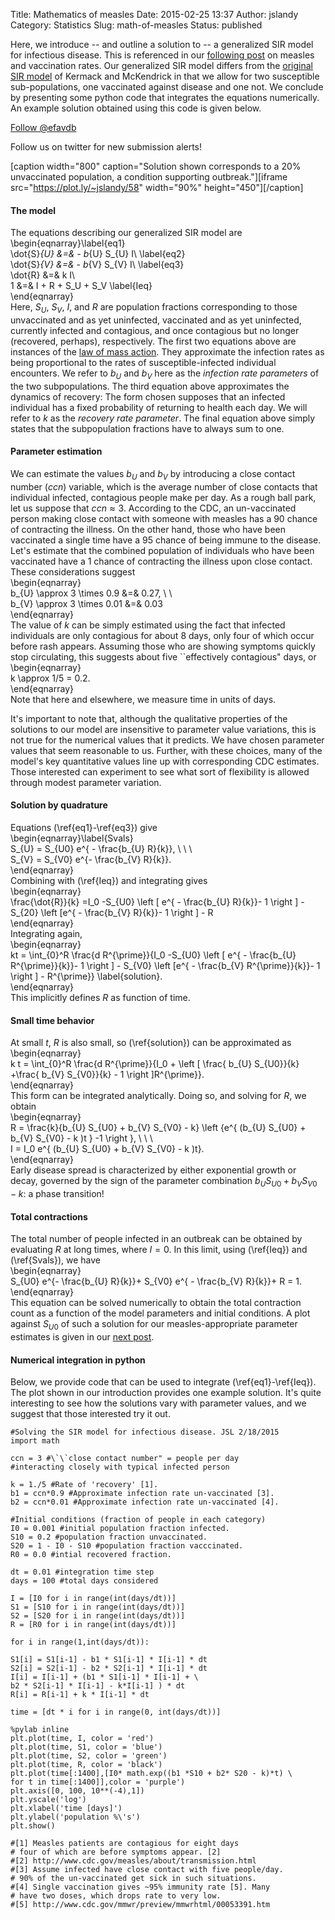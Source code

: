 Title: Mathematics of measles
Date: 2015-02-25 13:37
Author: jslandy
Category: Statistics
Slug: math-of-measles
Status: published

Here, we introduce -- and outline a solution to -- a generalized SIR model for infectious disease. This is referenced in our [following post](http://efavdb.com/vaccination-rates/) on measles and vaccination rates. Our generalized SIR model differs from the [original SIR model](http://en.wikipedia.org/wiki/Epidemic_model#The_SIR_model) of Kermack and McKendrick in that we allow for two susceptible sub-populations, one vaccinated against disease and one not. We conclude by presenting some python code that integrates the equations numerically. An example solution obtained using this code is given below.  

[Follow @efavdb](http://twitter.com/efavdb)  

Follow us on twitter for new submission alerts!

[caption width="800" caption="Solution shown corresponds to a 20% unvaccinated population, a condition supporting outbreak."][iframe src="https://plot.ly/~jslandy/58" width="90%" height="450"][/caption]

#### **The model**

The equations describing our generalized SIR model are  
\begin{eqnarray}\label{eq1}  
\dot{S}_{U} &=& - b_{U} S_{U} I\\ \label{eq2}  
\dot{S}_{V} &=& - b_{V} S_{V} I\\ \label{eq3}  
\dot{R} &=& k I\\  
1 &=& I + R + S_U + S_V \label{Ieq}  
\end{eqnarray}  
Here, $S_{U}$, $S_{V}$, $I$, and $R$ are population fractions corresponding to those unvaccinated and as yet uninfected, vaccinated and as yet uninfected, currently infected and contagious, and once contagious but no longer (recovered, perhaps), respectively. The first two equations above are instances of the [law of mass action](http://en.wikipedia.org/wiki/Law_of_mass_action). They approximate the infection rates as being proportional to the rates of susceptible-infected individual encounters. We refer to $b_{U}$ and $b_{V}$ here as the *infection rate parameters* of the two subpopulations. The third equation above approximates the dynamics of recovery: The form chosen supposes that an infected individual has a fixed probability of returning to health each day. We will refer to $k$ as the *recovery rate parameter*. The final equation above simply states that the subpopulation fractions have to always sum to one.

#### **Parameter estimation**

We can estimate the values $b_{U}$ and $b_{V}$ by introducing a close contact number ($ccn$) variable, which is the average number of close contacts that individual infected, contagious people make per day. As a rough ball park, let us suppose that $ccn \approx 3$. According to the CDC, an un-vaccinated person making close contact with someone with measles has a 90$%$ chance of contracting the illness. On the other hand, those who have been vaccinated a single time have a 95$%$ chance of being immune to the disease. Let's estimate that the combined population of individuals who have been vaccinated have a 1$%$ chance of contracting the illness upon close contact. These considerations suggest  
\begin{eqnarray}  
b_{U} \approx 3 \times 0.9 &=& 0.27, \ \  
b_{V} \approx 3 \times 0.01 &=& 0.03  
\end{eqnarray}  
The value of $k$ can be simply estimated using the fact that infected individuals are only contagious for about $8$ days, only four of which occur before rash appears. Assuming those who are showing symptoms quickly stop circulating, this suggests about five \`\`effectively contagious" days, or  
\begin{eqnarray}  
k \approx 1/5 = 0.2.  
\end{eqnarray}  
Note that here and elsewhere, we measure time in units of days.

It's important to note that, although the qualitative properties of the solutions to our model are insensitive to parameter value variations, this is not true for the numerical values that it predicts. We have chosen parameter values that seem reasonable to us. Further, with these choices, many of the model's key quantitative values line up with corresponding CDC estimates. Those interested can experiment to see what sort of flexibility is allowed through modest parameter variation.

#### **Solution by quadrature**

Equations (\ref{eq1}-\ref{eq3}) give  
\begin{eqnarray}\label{Svals}  
S_{U} = S_{U0} e^{ - \frac{b_{U} R}{k}}, \ \ \  
S_{V} = S_{V0} e^{- \frac{b_{V} R}{k}}.  
\end{eqnarray}  
Combining with (\ref{Ieq}) and integrating gives  
\begin{eqnarray}  
\frac{\dot{R}}{k} =I_0 -S_{U0} \left [ e^{ - \frac{b_{U} R}{k}}- 1 \right ] - S_{20} \left [e^{ - \frac{b_{V} R}{k}}- 1 \right ] - R  
\end{eqnarray}  
Integrating again,  
\begin{eqnarray}  
kt = \int_{0}^R \frac{d R^{\prime}}{I_0 -S_{U0} \left [ e^{ - \frac{b_{U} R^{\prime}}{k}}- 1 \right ] - S_{V0} \left [e^{ - \frac{b_{V} R^{\prime}}{k}}- 1 \right ] - R^{\prime}} \label{solution}.  
\end{eqnarray}  
This implicitly defines $R$ as function of time.

#### **Small time behavior**

At small $t$, $R$ is also small, so (\ref{solution}) can be approximated as  
\begin{eqnarray}  
k t = \int_{0}^R \frac{d R^{\prime}}{I_0 + \left [ \frac{ b_{U} S_{U0}}{k} +\frac{ b_{V} S_{V0}}{k} - 1 \right ]R^{\prime}}.  
\end{eqnarray}  
This form can be integrated analytically. Doing so, and solving for $R$, we obtain  
\begin{eqnarray}  
R = \frac{k}{b_{U} S_{U0} + b_{V} S_{V0} - k} \left \{e^{ (b_{U} S_{U0} + b_{V} S_{V0} - k )t } -1 \right \}, \ \ \  
I = I_0 e^{ (b_{U} S_{U0} + b_{V} S_{V0} - k )t}.  
\end{eqnarray}  
Early disease spread is characterized by either exponential growth or decay, governed by the sign of the parameter combination $b_{U} S_{U0} + b_{V} S_{V0} - k$: a phase transition!

#### **Total contractions**

The total number of people infected in an outbreak can be obtained by evaluating $R$ at long times, where $I = 0$. In this limit, using (\ref{Ieq}) and (\ref{Svals}), we have  
\begin{eqnarray}  
S_{U0} e^{- \frac{b_{U} R}{k}}+ S_{V0} e^{ - \frac{b_{V} R}{k}}+ R = 1.  
\end{eqnarray}  
This equation can be solved numerically to obtain the total contraction count as a function of the model parameters and initial conditions. A plot against $S_{U0}$ of such a solution for our measles-appropriate parameter estimates is given in our [next post](http://efavdb.com/vaccination-rates/).

#### **Numerical integration in python**

Below, we provide code that can be used to integrate (\ref{eq1}-\ref{Ieq}). The plot shown in our introduction provides one example solution. It's quite interesting to see how the solutions vary with parameter values, and we suggest that those interested try it out.

```  
#Solving the SIR model for infectious disease. JSL 2/18/2015  
import math

ccn = 3 #\`\`close contact number" = people per day  
#interacting closely with typical infected person

k = 1./5 #Rate of 'recovery' [1].  
b1 = ccn*0.9 #Approximate infection rate un-vaccinated [3].  
b2 = ccn*0.01 #Approximate infection rate un-vaccinated [4].

#Initial conditions (fraction of people in each category)  
I0 = 0.001 #initial population fraction infected.  
S10 = 0.2 #population fraction unvaccinated.  
S20 = 1 - I0 - S10 #population fraction vacccinated.  
R0 = 0.0 #intial recovered fraction.

dt = 0.01 #integration time step  
days = 100 #total days considered

I = [I0 for i in range(int(days/dt))]  
S1 = [S10 for i in range(int(days/dt))]  
S2 = [S20 for i in range(int(days/dt))]  
R = [R0 for i in range(int(days/dt))]

for i in range(1,int(days/dt)):

S1[i] = S1[i-1] - b1 * S1[i-1] * I[i-1] * dt  
S2[i] = S2[i-1] - b2 * S2[i-1] * I[i-1] * dt  
I[i] = I[i-1] + (b1 * S1[i-1] * I[i-1] + \  
b2 * S2[i-1] * I[i-1] - k*I[i-1] ) * dt  
R[i] = R[i-1] + k * I[i-1] * dt

time = [dt * i for i in range(0, int(days/dt))]

%pylab inline  
plt.plot(time, I, color = 'red')  
plt.plot(time, S1, color = 'blue')  
plt.plot(time, S2, color = 'green')  
plt.plot(time, R, color = 'black')  
plt.plot(time[:1400],[I0* math.exp((b1 *S10 + b2* S20 - k)*t) \  
for t in time[:1400]],color = 'purple')  
plt.axis([0, 100, 10**(-4),1])  
plt.yscale('log')  
plt.xlabel('time [days]')  
plt.ylabel('population %\'s')  
plt.show()

#[1] Measles patients are contagious for eight days  
# four of which are before symptoms appear. [2]  
#[2] http://www.cdc.gov/measles/about/transmission.html  
#[3] Assume infected have close contact with five people/day.  
# 90% of the un-vaccinated get sick in such situations.  
#[4] Single vaccination gives ~95% immunity rate [5]. Many  
# have two doses, which drops rate to very low.  
#[5] http://www.cdc.gov/mmwr/preview/mmwrhtml/00053391.htm

```
